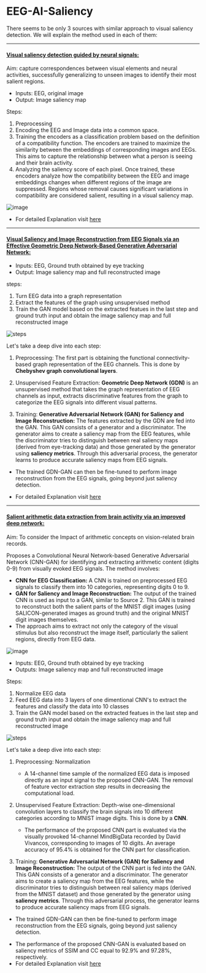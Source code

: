 # EEG-AI-Saliency

There seems to be only 3 sources with similar approach to visual saliency detection. We will explain the method used in each of them:

--------------------------------------------------------------------------

#### [Visual saliency detection guided by neural signals:](https://www.google.com/url?sa=t&source=web&rct=j&opi=89978449&url=https://ieeexplore.ieee.org/document/9320159&ved=2ahUKEwig94aDu-yHAxX0TKQEHTeMAf0QFnoECBMQAQ&usg=AOvVaw3ztGyfYLu_r6N34G0MAfA4)

Aim: capture correspondences between visual elements and neural activities, successfully generalizing to unseen images to identify their most salient regions.

- Inputs: EEG, original image
- Output: Image saliency map

Steps:
1. Preprocessing
2. Encoding the EEG and Image data into a common space. 
3. Training the encoders as a classification problem based on the definition of a compatibility function. The encoders are trained to maximize the similarity between the embeddings of corresponding images and EEGs. This aims to capture the relationship between what a person is seeing and their brain activity.
4. Analyzing the saliency score of each pixel. Once trained, these encoders analyze how the compatibility between the EEG and image embeddings changes when different regions of the image are suppressed. Regions whose removal causes significant variations in compatibility are considered salient, resulting in a visual saliency map.

![image](https://github.com/user-attachments/assets/f388e6f5-aed0-4ef4-af45-10e4fdab6f2b)

- For detailed Explanation visit [here](https://github.com/ab-mahdi/EEG-AI-Salience/blob/main/Guided%20by%20neural%20signals.md) 

------------------------------------------------------------
#### [Visual Saliency and Image Reconstruction from EEG Signals via an Effective Geometric Deep Network-Based Generative Adversarial Network:](https://www.google.com/url?sa=t&source=web&rct=j&opi=89978449&url=https://ieeexplore.ieee.org/document/9320159&ved=2ahUKEwig94aDu-yHAxX0TKQEHTeMAf0QFnoECBMQAQ&usg=AOvVaw3ztGyfYLu_r6N34G0MAfA4)

- Inputs: EEG, Ground truth obtained by eye tracking
- Output: Image saliency map and full reconstructed image

steps:
1. Turn EEG data into a graph representation
2. Extract the features of the graph using unsupervised method
3. Train the GAN model based on the extracted featues in the last step and ground truth input and obtain the image saliency map and full reconstructed image

![steps](https://github.com/user-attachments/assets/5aba1387-f8f6-43e5-943f-eed0f37e522f)

Let's take a deep dive into each step:

1. Preprocessing: The first part is obtaining the functional connectivity-based graph representation of the EEG channels. This is done by **Chebyshev graph convolutional layers**.

2. Unsupervised Feature Extraction: **Geometric Deep Network (GDN)** is an unsupervised method that takes the graph representation of EEG channels as input, extracts discriminative features from the graph to categorize the EEG signals into different visual patterns.

3. Training: **Generative Adversarial Network (GAN) for Saliency and Image Reconstruction:** The features extracted by the GDN are fed into the GAN. This GAN consists of a generator and a discriminator. The generator aims to create a saliency map from the EEG features, while the discriminator tries to distinguish between real saliency maps (derived from eye-tracking data) and those generated by the generator using **saliency metrics**. Through this adversarial process, the generator learns to produce accurate saliency maps from EEG signals.
* The trained GDN-GAN can then be fine-tuned to perform image reconstruction from the EEG signals, going beyond just saliency detection.

- For detailed Explanation visit [here](https://github.com/ab-mahdi/EEG-AI-Salience/blob/main/Guided%20by%20neural%20signals.md) 

-----------------------------------


#### [Salient arithmetic data extraction from brain activity via an improved deep network:](https://www.google.com/url?sa=t&source=web&rct=j&opi=89978449&url=https://ieeexplore.ieee.org/document/9320159&ved=2ahUKEwig94aDu-yHAxX0TKQEHTeMAf0QFnoECBMQAQ&usg=AOvVaw3ztGyfYLu_r6N34G0MAfA4)

Aim: To consider the Impact of arithmetic concepts on vision-related brain records.

Proposes a Convolutional Neural Network-based Generative Adversarial Network (CNN-GAN) for identifying and extracting arithmetic content (digits 0-9) from visually evoked EEG signals. The method involves:
* **CNN for EEG Classification:**  A CNN is trained on preprocessed EEG signals to classify them into 10 categories, representing digits 0 to 9. 
* **GAN for Saliency and Image Reconstruction:** The output of the trained CNN is used as input to a GAN, similar to Source 2. This GAN is trained to reconstruct both the salient parts of the MNIST digit images (using SALICON-generated images as ground truth) and the original MNIST digit images themselves. 
* The approach aims to extract not only the category of the visual stimulus but also reconstruct the image itself, particularly the salient regions, directly from EEG data. 

![image](https://github.com/user-attachments/assets/e049051b-4b7b-4c2d-bccd-863e318548b4)


- Inputs: EEG, Ground truth obtained by eye tracking
- Outputs: Image saliency map and full reconstructed image

Steps:
1. Normalize EEG data
2. Feed EEG data into 3 layers of one dimentional CNN's to extract the features and classify the data into 10 classes
3. Train the GAN model based on the extracted featues in the last step and ground truth input and obtain the image saliency map and full reconstructed image

![steps](https://github.com/user-attachments/assets/5aba1387-f8f6-43e5-943f-eed0f37e522f)

Let's take a deep dive into each step:

1. Preprocessing: Normalization
   - A 14-channel time sample of the normalized EEG data is imposed directly as an input signal to the proposed CNN-GAN. The removal of feature vector extraction step results in decreasing the computational load.

2. Unsupervised Feature Extraction: Depth-wise one-dimensional convolution layers to classify the brain signals into 10 different categories according to MNIST image digits. This is done by a **CNN**.
   - The performance of the proposed CNN part is evaluated via the visually provoked 14-channel MindBigData recorded by David Vivancos, corresponding to images of 10 digits. An average accuracy of 95.4% is obtained for the CNN part for classification. 

3. Training: **Generative Adversarial Network (GAN) for Saliency and Image Reconstruction:** The output of the CNN part is fed into the GAN. This GAN consists of a generator and a discriminator. The generator aims to create a saliency map from the EEG features, while the discriminator tries to distinguish between real saliency maps (derived from the MNIST dataset) and those generated by the generator using **saliency metrics**. Through this adversarial process, the generator learns to produce accurate saliency maps from EEG signals.
* The trained GDN-GAN can then be fine-tuned to perform image reconstruction from the EEG signals, going beyond just saliency detection.
- The performance of the proposed CNN-GAN is evaluated based on saliency metrics of SSIM and CC equal to 92.9% and 97.28%, respectively.
- For detailed Explanation visit [here](https://github.com/ab-mahdi/EEG-AI-Salience/blob/main/Salient%20arithmetic.md) 
